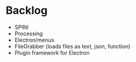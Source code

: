 # Backlog #

- SPINI
- Processing
- Electron/menus
- FileGrabber (loads files as text, json, function)
- Plugin framework for Electron
